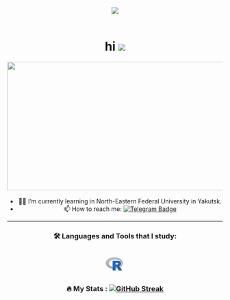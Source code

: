 <div id="header" align="center">
  <img src="https://media.giphy.com/media/l3ZrVw8NkxIly/giphy.gif" width="500"/>
</div>
<img src="https://komarev.com/ghpvc/?username=IvanonaMarina&style=flat-square&color=red" alt=""/>
<h1> <div id="header" align="center">
  hi 
  <img src="https://media.giphy.com/media/hvRJCLFzcasrR4ia7z/giphy.gif" width="30px"/>
</h1>
  
  <div align="center">
  <img src="https://media.giphy.com/media/fhAwk4DnqNgw8/giphy.gif" width="600" height="300"/>

  - 👩‍⚕️ I’m currently learning in North-Eastern Federal University in Yakutsk.
  - 📫 How to reach me: [![Telegram Badge](https://img.shields.io/badge/-Marina-red?style=flat&logo=Telegram&logoColor=white)](https://t.me/+79142991658)
 ---
 ### :hammer_and_wrench: Languages and Tools that I study:   
  
  <img src="https://github.com/devicons/devicon/blob/master/icons/r/r-original.svg" title="Java" alt="Java" width="40" height="40"/>&nbsp;
 ---

### :fire: My Stats : [![GitHub Streak](http://github-readme-streak-stats.herokuapp.com?user=IvanonaMarina&theme=dark&background=000000)](https://git.io/streak-stats)
